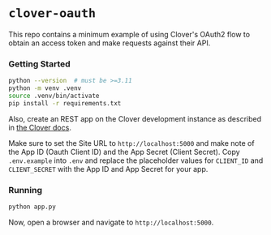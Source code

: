 # `clover-oauth`

This repo contains a minimum example of using Clover's OAuth2 flow to obtain an access token and make requests against their API.

### Getting Started

```bash
python --version  # must be >=3.11
python -m venv .venv
source .venv/bin/activate
pip install -r requirements.txt
```

Also, create an REST app on the Clover development instance as described in [the Clover docs](https://docs.clover.com/docs/creating-an-app#).

Make sure to set the Site URL to `http://localhost:5000` and make note of the App ID (Oauth Client ID) and the App Secret (Client Secret). Copy `.env.example` into `.env` and replace the placeholder values for `CLIENT_ID` and `CLIENT_SECRET` with the App ID and App Secret for your app.

### Running

```bash
python app.py
```

Now, open a browser and navigate to `http://localhost:5000`.